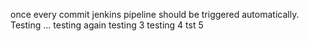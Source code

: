 once every commit jenkins pipeline should be triggered automatically.
Testing ...
testing again
testing 3
testing 4
tst 5

